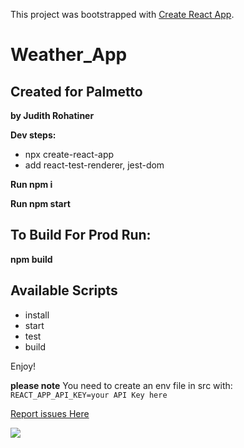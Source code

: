 This project was bootstrapped with [Create React App](https://github.com/facebook/create-react-app).

# Weather_App
## Created for Palmetto
**by Judith Rohatiner** 

**Dev steps:** 

* npx create-react-app
* add react-test-renderer, jest-dom

**Run npm i** 

**Run npm start**

## To Build For Prod Run:
**npm build**

## Available Scripts
* install
* start
* test
* build

Enjoy!  

**please note** You need to create an env file in src with:
```REACT_APP_API_KEY=your API Key here```

[Report issues Here](https://github.com/jrohatiner/weather_app/issues) 

![](https://s3-us-west-2.amazonaws.com/s.cdpn.io/460875/weather.png)


